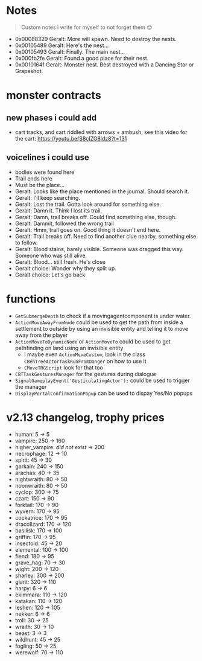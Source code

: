 
# Notes
> Custom notes i write for myself to not forget them 😊

 - 0x00088329  Geralt: More will spawn. Need to destroy the nests.
 - 0x00105489  Geralt: Here's the nest…
 - 0x00105493  Geralt: Finally. The main nest…
 - 0x000fb2fe  Geralt: Found a good place for their nest.
 - 0x00101641  Geralt: Monster nest. Best destroyed with a Dancing Star or Grapeshot.

# monster contracts
## new phases i could add
- cart tracks, and cart riddled with arrows + ambush, see this video for the cart:
  https://youtu.be/S8cIZG8ldz8?t=131

## voicelines i could use
- bodies were found here
- Trail ends here
- Must be the place…
- Geralt: Looks like the place mentioned in the journal. Should search it.
- Geralt: I'll keep searching.
- Geralt: Lost the trail. Gotta look around for something else.
- Geralt: Damn it. Think I lost its trail.
- Geralt: Damn, trail breaks off. Could find something else, though.
- Geralt: Dammit, followed the wrong trail
- Geralt: Hmm, trail goes on. Good thing it doesn't end here.
- Geralt: Trail breaks off. Need to find another clue nearby, something else to follow.
- Geralt: Blood stains, barely visible. Someone was dragged this way. Someone who was still alive.
- Geralt: Blood… still fresh. He's close
- Geralt choice: Wonder why they split up.
- Geralt choice: Let's go back


# functions
 - `GetSubmergeDepth` to check if a movingagentcomponent is under water.
 - `ActionMoveAwayFromNode` could be used to get the path from inside a settlement to outside by using an invisible entity and telling it to move away from the player
 - `ActionMoveToDynamicNode` or `ActionMoveTo` could be used to get pathfinding on land using an invisible entity
   - ❕ maybe even `ActionMoveCustom`, look in the class `CBehTreeActorTaskRunFromDanger` on how to use it
   - `CMoveTRGScript` look for that too
 - `CBTTaskGesturesManager` for the gestures during dialogue
  - `SignalGameplayEvent('GesticulatingActor');` could be used to trigger the manager
 - `DisplayPortalConfirmationPopup` can be used to dispay Yes/No popups

# v2.13 changelog, trophy prices
 - human: 5 -> 5
 - vampire: 250 -> 160
 - higher_vampire: _did not exist_ -> 200
 - necrophage: 12 -> 10
 - spirit: 45 -> 30
 - garkain: 240 -> 150
 - arachas: 40 -> 35
 - nightwraith: 80 -> 50
 - noonwraith: 80 -> 50
 - cyclop: 300 -> 75
 - czart: 150 -> 90
 - forktail: 170 -> 90
 - wyvern: 170 -> 95
 - cockatrice: 170 -> 95
 - dracolizard: 170 -> 120
 - basilisk: 170 -> 100
 - griffin: 170 -> 95
 - insectoid: 45 -> 20
 - elemental: 100 -> 100
 - fiend: 180 -> 95
 - grave_hag: 70 -> 30
 - wight: 200 -> 120
 - sharley: 300 -> 200
 - giant: 320 -> 110
 - harpy: 6 -> 6
 - ekimmara: 110 -> 120
 - katakan: 110 -> 120
 - leshen: 120 -> 105
 - nekker: 6 -> 6
 - troll: 30 -> 25
 - wraith: 30 -> 10
 - beast: 3 -> 3
 - wildhunt: 45 -> 25
 - fogling: 50 -> 25
 - werewolf: 70 -> 110
